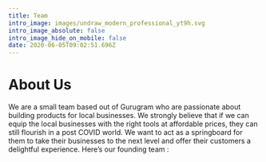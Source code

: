 ```yaml
---
title: Team
intro_image: images/undraw_modern_professional_yt9h.svg
intro_image_absolute: false
intro_image_hide_on_mobile: false
date: 2020-06-05T09:02:51.696Z
---
```

# About Us

We are a small team based out of Gurugram who are passionate about building products for local businesses. We strongly believe that if we can equip the local businesses with the right tools at affordable prices, they can still flourish in a post COVID world. We want to act as a springboard for them to take their businesses to the next level and offer their customers a delightful experience. Here’s our founding team :